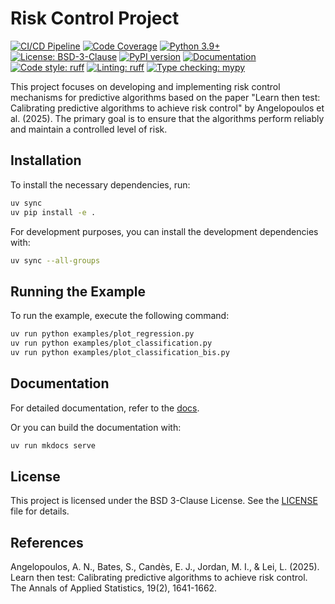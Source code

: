 # Risk Control Project

[![CI/CD Pipeline](https://github.com/thibaultcordier/risk-control/workflows/CI%2FCD%20Pipeline/badge.svg)](https://github.com/thibaultcordier/risk-control/actions)
[![Code Coverage](https://codecov.io/gh/thibaultcordier/risk-control/branch/main/graph/badge.svg)](https://codecov.io/gh/thibaultcordier/risk-control)
[![Python 3.9+](https://img.shields.io/badge/python-3.9+-blue.svg)](https://www.python.org/downloads/)
[![License: BSD-3-Clause](https://img.shields.io/badge/License-BSD%203--Clause-blue.svg)](https://opensource.org/licenses/BSD-3-Clause)
[![PyPI version](https://badge.fury.io/py/doesnotyetexist.svg)](https://badge.fury.io/py/doesnotyetexist)
[![Documentation](https://img.shields.io/badge/docs-mkdocs%20material-blue.svg?colorB=319795)](https://thibaultcordier.github.io/risk-control/)
[![Code style: ruff](https://img.shields.io/badge/code%20style-ruff-black.svg)](https://github.com/astral-sh/ruff)
[![Linting: ruff](https://img.shields.io/badge/linting-ruff-red.svg)](https://github.com/astral-sh/ruff)
[![Type checking: mypy](https://img.shields.io/badge/type%20checking-mypy-blue.svg)](https://mypy-lang.org/)

This project focuses on developing and implementing risk control mechanisms for predictive algorithms based on the paper "Learn then test: Calibrating predictive algorithms to achieve risk control" by Angelopoulos et al. (2025).
The primary goal is to ensure that the algorithms perform reliably and maintain a controlled level of risk.

## Installation

To install the necessary dependencies, run:

```bash
uv sync
uv pip install -e .
```

For development purposes, you can install the development dependencies with:
```bash
uv sync --all-groups
```

## Running the Example

To run the example, execute the following command:

```bash
uv run python examples/plot_regression.py
uv run python examples/plot_classification.py
uv run python examples/plot_classification_bis.py
```

## Documentation

For detailed documentation, refer to the [docs](https://thibaultcordier.github.io/risk-control/).

Or you can build the documentation with:
```bash
uv run mkdocs serve
```

## License

This project is licensed under the BSD 3-Clause License. See the [LICENSE](LICENSE) file for details.

## References

Angelopoulos, A. N., Bates, S., Candès, E. J., Jordan, M. I., & Lei, L. (2025). Learn then test: Calibrating predictive algorithms to achieve risk control. The Annals of Applied Statistics, 19(2), 1641-1662.
